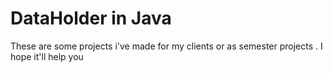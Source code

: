 # DataHolder in Java
These are some projects i've made for my clients or as semester projects . I hope it'll help you
